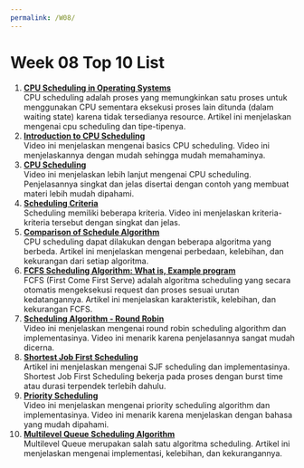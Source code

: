 ```yaml
---
permalink: /W08/
---
```


# Week 08 Top 10 List
1. [**CPU Scheduling in Operating Systems**](https://www.studytonight.com/operating-system/cpu-scheduling)<br>
CPU scheduling adalah proses yang memungkinkan satu proses untuk menggunakan CPU sementara eksekusi proses lain ditunda (dalam waiting state) karena tidak tersedianya resource. Artikel ini menjelaskan mengenai cpu scheduling dan tipe-tipenya.
2. [**Introduction to CPU Scheduling**](https://www.youtube.com/watch?v=EWkQl0n0w5M)<br>
Video ini menjelaskan mengenai basics CPU scheduling. Video ini menjelaskannya dengan mudah sehingga mudah memahaminya.
3. [**CPU Scheduling**](https://www.youtube.com/watch?v=zoRYtf0856k)<br>
Video ini menjelaskan lebih lanjut mengenai CPU scheduling. Penjelasannya singkat dan jelas disertai dengan contoh yang membuat materi lebih mudah dipahami.
4. [**Scheduling Criteria**](https://www.youtube.com/watch?v=bWHFY8-rL5I)<br>
Scheduling memiliki beberapa kriteria. Video ini menjelaskan kriteria-kriteria tersebut dengan singkat dan jelas.
5. [**Comparison of Schedule Algorithm**](https://www.studytonight.com/operating-system/comparision-scheduling-algorithms)<br>
CPU scheduling dapat dilakukan dengan beberapa algoritma yang berbeda. Artikel ini menjelaskan mengenai perbedaan, kelebihan, dan kekurangan dari setiap algoritma.
6. [**FCFS Scheduling Algorithm: What is, Example program**](https://www.guru99.com/fcfs-scheduling.html)<br>
FCFS (First Come First Serve) adalah algoritma scheduling yang secara otomatis mengeksekusi request dan proses  sesuai urutan kedatangannya.
Artikel ini menjelaskan karakteristik, kelebihan, dan kekurangan FCFS.
7. [**Scheduling Algorithm - Round Robin**](https://www.youtube.com/watch?v=YzBBJYfwdi8)<br>
Video ini menjelaskan mengenai round robin scheduling algorithm dan implementasinya. Video ini menarik karena penjelasannya sangat mudah dicerna.
8. [**Shortest Job First Scheduling**](https://www.studytonight.com/operating-system/shortest-job-first)<br>
Artikel ini menjelaskan mengenai SJF scheduling dan implementasinya. Shortest Job First Scheduling bekerja pada proses dengan burst time atau durasi terpendek terlebih dahulu.
9. [**Priority Scheduling**](https://www.youtube.com/watch?v=yKD3pcFvGmY)<br>
Video ini menjelaskan mengenai priority scheduling algorithm dan implementasinya. Video ini menarik karena menjelaskan dengan bahasa
yang mudah dipahami.
10. [**Multilevel Queue Scheduling Algorithm**](https://www.studytonight.com/operating-system/multilevel-queue-scheduling)<br>
Multilevel Queue merupakan salah satu algoritma scheduling. Artikel ini menjelaskan mengenai implementasi, kelebihan, dan kekurangannya.
